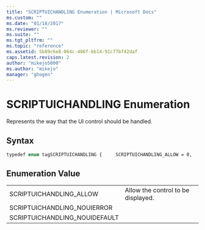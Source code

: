 ```yaml
---
title: "SCRIPTUICHANDLING Enumeration | Microsoft Docs"
ms.custom: ""
ms.date: "01/18/2017"
ms.reviewer: ""
ms.suite: ""
ms.tgt_pltfrm: ""
ms.topic: "reference"
ms.assetid: 5b89c6e8-064c-406f-bb14-91c77bf42daf
caps.latest.revision: 2
author: "mikejo5000"
ms.author: "mikejo"
manager: "ghogen"
---
```

# SCRIPTUICHANDLING Enumeration
Represents the way that the UI control should be handled.  
  
## Syntax  
  
```vb  
typedef enum tagSCRIPTUICHANDLING {     SCRIPTUICHANDLING_ALLOW = 0,     SCRIPTUICHANDLING_NOUIERROR = 1,     SCRIPTUICHANDLING_NOUIDEFAULT = 2, } SCRIPTUICHANDLING;   
```  
  
## Enumeration Value  
  
|||  
|-|-|  
|SCRIPTUICHANDLING_ALLOW|Allow the control to be displayed.|  
|SCRIPTUICHANDLING_NOUIERROR||  
|SCRIPTUICHANDLING_NOUIDEFAULT||